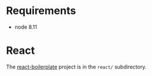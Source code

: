 # Requirements

- node 8.11



# React

The [react-boilerplate](https://www.reactboilerplate.com/) project is in the
`react/` subdirectory.


